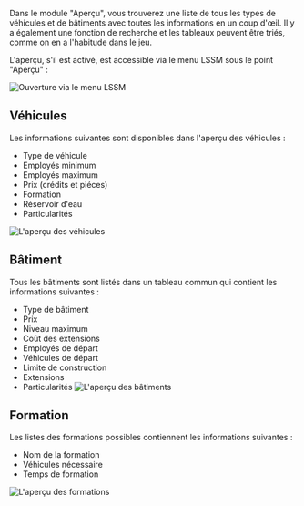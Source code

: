 Dans le module "Aperçu", vous trouverez une liste de tous les types de véhicules et de bâtiments avec toutes les informations en un coup d'œil.
Il y a également une fonction de recherche et les tableaux peuvent être triés, comme on en a l'habitude dans le jeu.

L'aperçu, s'il est activé, est accessible via le menu LSSM sous le point "Aperçu" :

![Ouverture via le menu LSSM](menu.png)

## Véhicules
Les informations suivantes sont disponibles dans l'aperçu des véhicules :
* Type de véhicule
* Employés minimum
* Employés maximum
* Prix (crédits et piéces)
* Formation
* Réservoir d'eau
* Particularités

![L'aperçu des véhicules](fahrzeuge.png)

## Bâtiment
Tous les bâtiments sont listés dans un tableau commun qui contient les informations suivantes :
* Type de bâtiment
* Prix
* Niveau maximum
* Coût des extensions
* Employés de départ
* Véhicules de départ
* Limite de construction
* Extensions
* Particularités
![L'aperçu des bâtiments](gebaeude.png)

## Formation
Les listes des formations possibles contiennent les informations suivantes :
* Nom de la formation
* Véhicules nécessaire
* Temps de formation

![L'aperçu des formations](lehrgaenge.png)